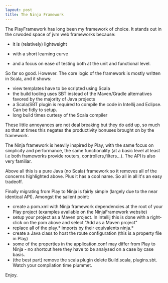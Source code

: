 ```yaml
---
layout: post
title: The Ninja Framework
---
```



The PlayFramework has long been my framework of choice. It stands out in the crwoded space of jvm web frameworks because:
- it is (relatively) lightweight

- with a short learning curve

- and a focus on ease of testing both at the unit and functional level.

So far so good. However. The core logic of the framework is mostly written in Scala, and it shows:
   * view templates have to be scripted using Scala
   * the build tooling uses SBT instead of the Maven/Gradle alternatives favored by the majority of Java projects
   * a Scala/SBT plugin is required to compile the code in Intellij and Eclipse. Can be fidly to setup.
   * long build times curtesy of the Scala compiler

These little annoyances are not deal breaking but they do add up, so much so that at times this negates the productivity bonuses brought on by the framework.

The Ninja framework is heavily inspired by Play, with the same focus on simplicity and performance, the same functionality (at a basic level at least i.e both frameworks provide routers, controllers,filters...). The API is also very familiar. 

Above all this is a pure Java (no Scala) framework so it removes all of the concerns highlighted above. Plus it has a cool name. So all in all  it's an easy tradeoff.


Finally migrating from Play to Ninja is fairly simple (largely due to the near identical API). Amongst the salient point:
   * create a pom.xml with Ninja framework dependencies at the root of your Play project (examples available on the NinjaFramework website)
   * setup your project as a Maven project. In Intellij this is done with a right-click on the pom above and select "Add as a Maven project"
   * replace all of the play.* imports by their equivalents ninja.*
   * create a Java class to host the route configuration (this is a property file in Play)
   * some of the properties in the application.conf may differ from Play to Ninja - no shortcut here they have to be analysed on a case by case basis.
   * (the best part) remove the scala plugin delete Build.scala, plugins.sbt. Watch your compilation time plummet.

Enjoy.

